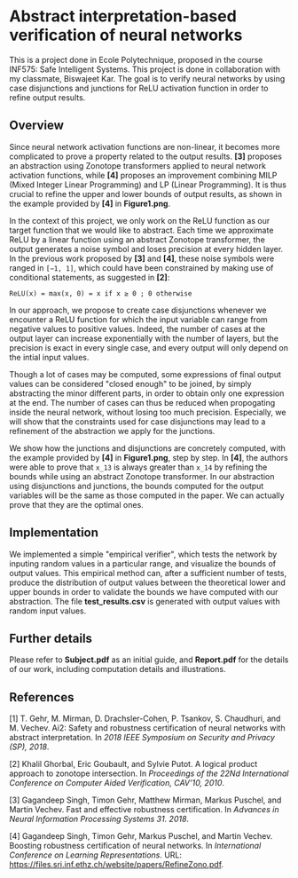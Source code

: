 # Abstract interpretation-based verification of neural networks

This is a project done in Ecole Polytechnique, proposed in the course INF575: 
Safe Intelligent Systems. This project is done in collaboration with my 
classmate, Biswajeet Kar. The goal is to verify neural networks by using case 
disjunctions and junctions for ReLU activation function in order to refine
output results.

## Overview

Since neural network activation functions are non-linear, it becomes more 
complicated to prove a property related to the output results. **[3]** 
proposes an abstraction using Zonotope transformers applied to neural network 
activation functions, while **[4]** proposes an improvement combining MILP 
(Mixed Integer Linear Programming) and LP (Linear Programming). It is thus 
crucial to refine the upper and lower bounds of output results, as shown in the 
example provided by **[4]** in **Figure1.png**. 

In the context of this project, we only work on the ReLU function as our target 
function that we would like to abstract. Each time we approximate ReLU by a 
linear function using an abstract Zonotope transformer, the output generates a 
noise symbol and loses precision at every hidden layer. In the previous work 
proposed by **[3]** and **[4]**, these noise symbols were ranged in `[−1, 1]`, 
which could have been constrained by making use of conditional statements, as 
suggested in **[2]**:
```
ReLU(x) = max(x, 0) = x if x ≥ 0 ; 0 otherwise
```

In our approach, we propose to create case disjunctions whenever we encounter a 
ReLU function for which the input variable can range from negative values to 
positive values. Indeed, the number of cases at the output layer can increase 
exponentially with the number of layers, but the precision is exact in every 
single case, and every output will only depend on the intial input values.

Though a lot of cases may be computed, some expressions of final output values 
can be considered "closed enough" to be joined, by simply abstracting the minor 
different parts, in order to obtain only one expression at the end. The number 
of cases can thus be reduced when propogating inside the neural network, 
without losing too much precision. Especially, we will show that the 
constraints used for case disjunctions may lead to a refinement of the 
abstraction we apply for the junctions.

We show how the junctions and disjunctions are concretely computed, with the 
example provided by **[4]** in **Figure1.png**, step by step. In **[4]**, the 
authors were able to prove that `x_13` is always greater than `x_14` by 
refining the bounds while using an abstract Zonotope transformer. In our 
abstraction using disjunctions and junctions, the bounds computed for the 
output variables will be the same as those computed in the paper. We can 
actually prove that they are the optimal ones.

## Implementation

We implemented a simple "empirical verifier", which tests the network by 
inputing random values in a particular range, and visualize the bounds of 
output values. This empirical method can, after a sufficient number of tests, 
produce the distribution of output values between the theoretical lower and 
upper bounds in order to validate the bounds we have computed with our 
abstraction. The file **test_results.csv** is generated with output values with
random input values.

## Further details

Please refer to **Subject.pdf** as an initial guide, and **Report.pdf** for 
the details of our work, including computation details and illustrations.

## References

[1] T. Gehr, M. Mirman, D. Drachsler-Cohen, P. Tsankov, S. Chaudhuri, and M. 
Vechev. Ai2: Safety and robustness certification of neural networks with 
abstract interpretation. In 
*2018 IEEE Symposium on Security and Privacy (SP), 2018*.

[2] Khalil Ghorbal, Eric Goubault, and Sylvie Putot. A logical product approach 
to zonotope intersection. In 
*Proceedings of the 22Nd International Conference on Computer Aided Verification, CAV’10, 2010*.

[3] Gagandeep Singh, Timon Gehr, Matthew Mirman, Markus Puschel, and Martin
Vechev. Fast and effective robustness certification. In 
*Advances in Neural Information Processing Systems 31. 2018*.

[4] Gagandeep Singh, Timon Gehr, Markus Puschel, and Martin Vechev. Boosting 
robustness certification of neural networks. In 
*International Conference on Learning Representations*. 
URL: https://files.sri.inf.ethz.ch/website/papers/RefineZono.pdf.